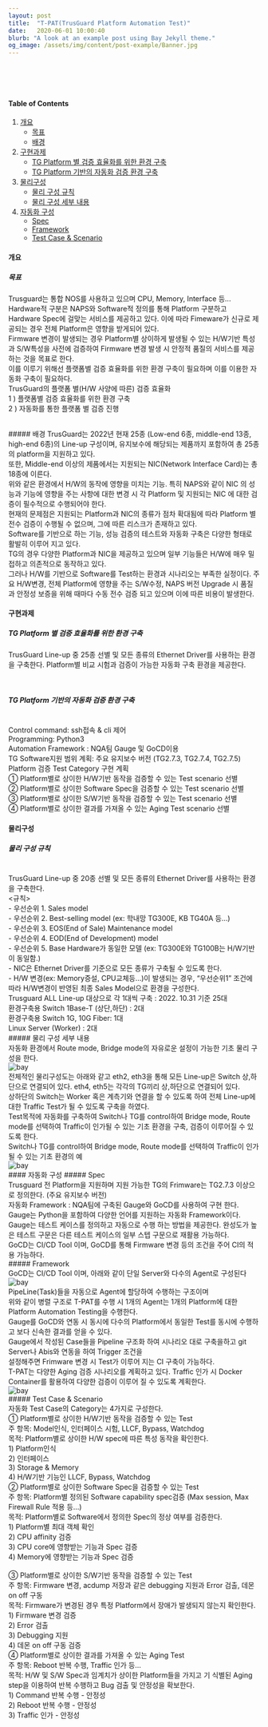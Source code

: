 ```yaml
---
layout: post
title:  "T-PAT(TrusGuard Platform Automation Test)"
date:   2020-06-01 10:00:40
blurb: "A look at an example post using Bay Jekyll theme."
og_image: /assets/img/content/post-example/Banner.jpg
---
```


<br />
<br />

<br />


#### Table of Contents
1. [개요](#개요)
    * [목표](#목표)
    * [배경](#배경)
2. [구현과제](#구현과제)
    * [TG Platform 별 검증 효율화를 위한 환경 구축](#TG-Platform-별-검증-효율화를-위한-환경-구축)
    * [TG Platform 기반의 자동화 검증 환경 구축](#TG-Platform-기반의-자동화-검증-환경-구축)
3. [물리구성](#물리구성)
    * [물리 구성 규칙](#물리-구성-규칙)
    * [물리 구성 세부 내용](#물리-구성-세부-내용)
4. [자동화 구성](#자동화-구성)
    * [Spec](#Spec)
    * [Framework](#Framework)
    * [Test Case & Scenario](Test-Case-&-Scenario)
  
#### 개요
##### 목표
Trusguard는 통합 NOS를 사용하고 있으며 CPU, Memory, Interface 등... Hardware적 구분은 NAPS와 Software적 정의를 통해 Platform 구분하고 Hardware Spec에 걸맞는 서비스를 제공하고 있다. 이에 따라 Fimeware가 신규로 제공되는 경우 전체 Platform은 영향을 받게되어 있다.
<br />
Firmware 변경이 발생되는 경우 Platform별 상이하게 발생될 수 있는 H/W기반 특성과 S/W특성을 사전에 검증하여 Firmware 변경 발생 시 안정적 품질의 서비스를 제공하는 것을 목표로 한다.
<br />
이를 이루기 위해선 플랫폼별 검증 효율화를 위한 환경 구축이 필요하며 이를 이용한 자동화 구축이 필요하다.
<br />
TrusGuard의 플랫폼 별(H/W 사양에 따른) 검증 효율화
<br />
1 ) 플랫폼별 검증 효율화를 위한 환경 구축
<br />
2 ) 자동화를 통한 플랫폼 별 검증 진행
<br />

<br />
##### 배경
TrusGuard는 2022년 현재 25종 (Low-end 6종, middle-end 13종, high-end 6종)의 Line-up 구성이며, 유지보수에 해당되는 제품까지 포함하여 총 25종의 platform을 지원하고 있다.
<br />
또한, Middle-end 이상의 제품에서는 지원되는 NIC(Network Interface Card)는 총 18종에 이른다.
<br />
위와 같은 환경에서 H/W의 동작에 영향을 미치는 기능. 특히 NAPS와 같이 NIC 의 성능과 기능에 영향을 주는 사항에 대한 변경 시 각 Platform 및 지원되는 NIC 에 대한 검증이 필수적으로 수행되어야 한다.
<br />
현재의 문제점은 지원되는 Platform과 NIC의 종류가 점차 확대됨에 따라 Platform 별 전수 검증이 수행될 수 없으며, 그에 따른 리스크가 존재하고 있다.
<br />	
Software를 기반으로 하는 기능, 성능 검증의 테스트와 자동화 구축은 다양한 형태로 활발히 이루어 지고 있다. 
<br />
TG의 경우 다양한 Platform과 NIC을 제공하고 있으며 일부 기능들은 H/W에 매우 밀접하고 의존적으로 동작하고 있다. 
<br />
그러나 H/W를 기반으로 Software를 Test하는 환경과 시나리오는 부족한 실정이다. 주요 H/W변경, 전체 Platform에 영향을 주는 S/W수정, NAPS 버전 Upgrade 시 품질과 안정성 보증을 위해 때마다 수동 전수 검증 되고 있으며 이에 따른 비용이 발생한다.
<br />

#### 구현과제
##### TG Platform 별 검증 효율화를 위한 환경 구축
TrusGuard Line-up 중 25종 선별 및 모든 종류의 Ethernet Driver를 사용하는 환경을 구축한다.
Platform별 비교 시험과 검증이 가능한 자동화 구축 환경을 제공한다.


<br />

##### TG Platform 기반의 자동화 검증 환경 구축
<br />
Control command: ssh접속 & cli 제어
<br />
Programming: Python3
<br />
Automation Framework : NQA팀 Gauge 및 GoCD이용
<br />
TG Software지원 범위 계획: 주요 유지보수 버전 (TG2.7.3, TG2.7.4, TG2.7.5)
<br />
Platform 검증 Test Category 구현 계획
<br />
    ① Platform별로 상이한 H/W기반 동작을 검증할 수 있는 Test scenario 선별
<br />
    ② Platform별로 상이한 Software Spec을 검증할 수 있는 Test scenario 선별
<br />
    ③ Platform별로 상이한 S/W기반 동작을 검증할 수 있는 Test scenario 선별
<br />
    ④ Platform별로 상이한 결과를 가져올 수 있는 Aging Test scenario 선별 
<br />

#### 물리구성
##### 물리 구성 규칙
<br />
TrusGuard Line-up 중 20종 선별 및 모든 종류의 Ethernet Driver를 사용하는 환경을 구축한다.
<br />
<규칙>
<br />
- 우선순위 1. Sales model
<br />
- 우선순위 2. Best-selling model (ex: 학내망 TG300E, KB TG40A 등…)
<br />
- 우선순위 3. EOS(End of Sale) Maintenance model
<br />
- 우선순위 4. EOD(End of Development) model
<br />
- 우선순위 5. Base Hardware가 동일한 모델 (ex: TG300E와 TG100B는 H/W기반이 동일함.)
<br />
- NIC은 Ethernet Driver를 기준으로 모든 종류가 구축될 수 있도록 한다.
<br />
- H/W 변경(ex: Memory증설, CPU교체등…)이 발생되는 경우, “우선순위1” 조건에 따라 H/W변경이 반영된 최종 Sales Model으로 환경을 구성한다.
<br />
Trusguard ALL Line-up 대상으로 각 1대씩 구축 : 2022. 10.31   기준 25대
<br />
환경구축용 Switch 1Base-T (상단,하단) : 2대 
<br />
환경구축용 Switch 1G, 10G Fiber: 1대
<br />
Linux Server (Worker) : 2대
<br />
##### 물리 구성 세부 내용
<br />
자동화 환경에서 Route mode, Bridge mode의 자유로운 설정이 가능한 기초 물리 구성을 한다.
<br />
<img src="{{ "/assets/img/content/TPAT/TPAT1.png" | absolute_url }}" alt="bay" class="post-pic"/>
<br />
전체적인 물리구성도는 아래와 같고 eth2, eth3을 통해 모든 Line-up은 Switch 상,하단으로 연결되어 있다. eth4, eth5는 각각의 TG끼리 상,하단으로 연결되어 있다.
<br />
상하단의 Switch는 Worker 혹은 계측기와 연결을 할 수 있도록 하여 전체 Line-up에 대한 Traffic Test가 될 수 있도록 구축을 하였다.
<br />
Test목적에 자동화를 구축하여 Switch나 TG를 control하여 Bridge mode, Route mode를 선택하여 Traffic이 인가될 수 있는 기초 환경을 구축, 검증이 이루어질 수 있도록 한다.
<br />
Switch나 TG를 control하여 Bridge mode, Route mode를 선택하여 Traffic이 인가될 수 있는 기초 환경의 예
<br />
<img src="{{ "/assets/img/content/TPAT/TPAT2.png" | absolute_url }}" alt="bay" class="post-pic"/>
<br />
#### 자동화 구성
##### Spec
<br />
Trusguard 전 Platform을 지원하며 지원 가능한 TG의 Frimware는 TG2.7.3 이상으로 정의한다. (주요 유지보수 버전)
<br />
자동화 Framework : NQA팀에 구축된  Gauge와 GoCD를 사용하여 구현 한다.
<br />
Gauge는 Python을 포함하여 다양한 언어를 지원하는 자동화 Framework이다. 
<br />
Gauge는 테스트 케이스를 정의하고 자동으로 수행 하는 방법을 제공한다. 완성도가 높은 테스트 구문은 다른 테스트 케이스의 일부 스텝 구문으로 재활용 가능하다.
<br />
GoCD는 CI/CD Tool 이며, GoCD를 통해 Firmware 변경 등의 조건을 주어 CI의 적용 가능하다.
<br />
##### Framework
<br />
GoCD는 CI/CD Tool 이며,  아래와 같이 단일 Server와 다수의 Agent로 구성된다
<br />
<img src="{{ "/assets/img/content/TPAT/TPAT23.png" | absolute_url }}" alt="bay" class="post-pic"/>
<br />
PipeLine(Task)들을 자동으로 Agent에 할당하여 수행하는 구조이며
<br />
위와 같이 병렬 구조로 T-PAT를 수행 시 1개의 Agent는 1개의 Platform에 대한 Platform Automation Testing을 수행한다. 
<br />
Gauge를 GoCD와 연동 시 동시에 다수의 Platform에서 동일한 Test를 동시에 수행하고 보다 신속한 결과를 얻을 수 있다.
<br />
Gauge에서 작성된 Case들을 Pipeline 구조화 하여 시나리오 대로 구축을하고 git Server나 Abis와 연동을 하여 Trigger 조건을
<br />
설정해주면 Frimware 변경 시 Test가 이루어 지는 CI 구축이 가능하다.  
<br />
T-PAT는 다양한 Aging 검증 시나리오를 계획하고 있다. Traffic 인가 시 Docker Container를 활용하여 다양한 검증이 이루어 질 수 있도록 계획한다.
<br />
<img src="{{ "/assets/img/content/TPAT/TPAT4.png" | absolute_url }}" alt="bay" class="post-pic"/>
<br />
##### Test Case & Scenario
<br />
자동화 Test Case의 Category는 4가지로 구성한다.
<br />
① Platform별로 상이한 H/W기반 동작을 검증할 수 있는 Test
<br />
주 항목: Model인식, 인터페이스 시험, LLCF, Bypass, Watchdog
<br />
목적: Platform별로 상이한 H/W spec에 따른 특성 동작을 확인한다.
<br />
1) Platform인식
<br />
2) 인터페이스
<br />
3) Storage & Memory
<br />
4) H/W기반 기능인 LLCF, Bypass, Watchdog
<br />
② Platform별로 상이한 Software Spec을 검증할 수 있는 Test
<br />
주 항목: Platform별 정의된 Software capability spec검증 (Max session, Max Firewall Rule 적용 등…)
<br />
목적: Platform별로 Software에서 정의한 Spec의 정상 여부를 검증한다.
<br />
1) Platform별 최대 객체 확인
<br />
2) CPU affinity 검증
<br />
3) CPU core에 영향받는 기능과 Spec 검증
<br />
4) Memory에 영향받는 기능과 Spec 검증
<br />

<br />
③ Platform별로 상이한 S/W기반 동작을 검증할 수 있는 Test 
<br />
주 항목: Firmware 변경, acdump 저장과 같은 debugging 지원과 Error 검출, 데몬 on off 구동
<br />
목적: Firmware가 변경된 경우 특정 Platform에서 장애가 발생되지 않는지 확인한다.
<br />
1) Firmware 변경 검증
<br />
2) Error 검출
<br />
3) Debugging 지원
<br />
4) 데몬 on off 구동 검증
	
<br />
④ Platform별로 상이한 결과를 가져올 수 있는 Aging Test
<br />
주 항목: Reboot 반복 수행, Traffic 인가 등…
<br />
목적: H/W 및 S/W Spec과 임계치가 상이한 Platform들을 가지고 기 식별된 Aging step을 이용하여 반복 수행하고 Bug 검출 및 안정성을 확보한다.
<br />
1) Command 반복 수행 - 안정성
<br />
2) Reboot 반복 수행 - 안정성
<br />
3) Traffic 인가 - 안정성


